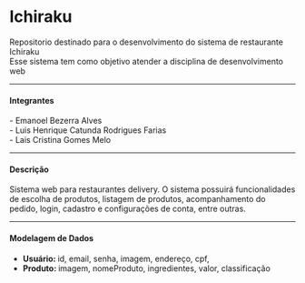 # Ichiraku
Repositorio destinado para o desenvolvimento do sistema de restaurante Ichiraku
<br>Esse sistema tem como objetivo atender a disciplina de desenvolvimento web

---------------------------------------------------------------------------------------------------
<h4>Integrantes</h4>
- Emanoel Bezerra Alves
<br> - Luis Henrique Catunda Rodrigues Farias
<br> - Lais Cristina Gomes Melo
  
---------------------------------------------------------------------------------------------------
  
<h4>Descrição</h4>
Sistema web para restaurantes delivery. O sistema possuirá funcionalidades de escolha de produtos, listagem de produtos, acompanhamento do pedido, login, cadastro e configurações de conta, entre outras.

---------------------------------------------------------------------------------------------------

<h4>Modelagem de Dados</h4>
<ul>
  <li><strong>Usuário: </strong> id, email, senha, imagem, endereço, cpf, </li>
  <li><strong>Produto: </strong> imagem, nomeProduto, ingredientes, valor, classificação</li>
</ul>  
